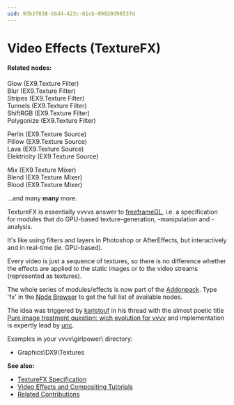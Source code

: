 ```yaml
---
uid: 93b2f838-bbd4-423c-81cb-09820d98537d
---
```


# Video Effects (TextureFX)


#### Related nodes:
<span class="node">Glow (EX9.Texture Filter)</span>  
<span class="node">Blur (EX9.Texture Filter)</span>  
<span class="node">Stripes (EX9.Texture Filter)</span>  
<span class="node">Tunnels (EX9.Texture Filter)</span>  
<span class="node">ShiftRGB (EX9.Texture Filter)</span>  
<span class="node">Polygonize (EX9.Texture Filter)</span>  

<span class="node">Perlin (EX9.Texture Source)</span>  
<span class="node">Pillow (EX9.Texture Source)</span>  
<span class="node">Lava (EX9.Texture Source)</span>  
<span class="node">Elektricity (EX9.Texture Source)</span>  

<span class="node">Mix (EX9.Texture Mixer)</span>  
<span class="node">Blend (EX9.Texture Mixer)</span>  
<span class="node">Blood (EX9.Texture Mixer)</span>  

...and many **many** more.  



TextureFX is essentially vvvvs answer to <a href="http://freeframe.svn.sourceforge.net/viewvc/freeframe/trunk/docs/specification.html" class="extURL" target="_blank">freeframeGL</a>, i.e. a specification for modules that do GPU-based texture-generation, -manipulation and -analysis.  

It's like using filters and layers in Photoshop or AfterEffects, but interactively and in real-time (ie. GPU-based).  

Every video is just a sequence of textures, so there is no difference whether the effects are applied to the static images or to the video streams (represented as textures).  

The whole series of modules/effects is now part of the [Addonpack](https://vvvv.org/downloads). Type 'fx' in the [Node Browser](xref:eeb8526d-0085-4219-a138-32ac397853f1) to get the full list of available nodes.  

The idea was triggered by <span class="user"><a href="https://vvvv.org/users/karistouf" class="extURL" target="_blank">karistouf</a></span> in his thread with the almost poetic title <a href="https://discourse.vvvv.org/t/pure-image-treatment-question-wich-evolution-for-vvvv" class="extURL forum" target="_blank">Pure image treatment question: wich evolution for vvvv</a> and implementation is expertly lead by <span class="user"><a href="https://vvvv.org/users/unc" class="extURL" target="_blank">unc</a></span>.

Examples in your vvvv\girlpower\ directory:  
* Graphics\DX9\Textures  

**See also:**  
* [TextureFX Specification](xref:ab13f07c-9eca-4845-8b83-80ba59e45bfd)  
* <a href="https://vvvv.org/contribution/video-effects-and-compositing-tutorials" class="extURL contribution" target="_blank">Video Effects and Compositing Tutorials</a>  
* <a href="https://vvvv.org/contributions/1353+1351+2439+1352+7934+2438+1354+1355/5693+1584+2750+1583+2399+4175" class="extURL" target="_blank">Related Contributions</a>  


